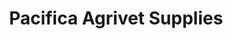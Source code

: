 ---
title: "Pacifica Agrivet Supplies"
url: /cagayan-de-oro-city/pacifica-agrivet-supplies-puerto-market-road/
shop: Landwirtschaftlich
---